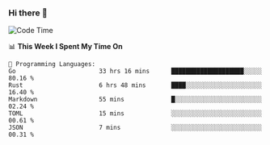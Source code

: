 ### Hi there 👋

<!--
**CrazyCollin/crazycollin** is a ✨ _special_ ✨ repository because its `README.md` (this file) appears on your GitHub profile.

Here are some ideas to get you started:

- 🔭 I’m currently working on ...
- 🌱 I’m currently learning ...
- 👯 I’m looking to collaborate on ...
- 🤔 I’m looking for help with ...
- 💬 Ask me about ...
- 📫 How to reach me: ...
- 😄 Pronouns: ...
- ⚡ Fun fact: ...
-->

<!--START_SECTION:waka-->
![Code Time](http://img.shields.io/badge/Code%20Time-665%20hrs%203%20mins-blue)

📊 **This Week I Spent My Time On** 

```text
💬 Programming Languages: 
Go                       33 hrs 16 mins      ████████████████████░░░░░   80.16 % 
Rust                     6 hrs 48 mins       ████░░░░░░░░░░░░░░░░░░░░░   16.40 % 
Markdown                 55 mins             █░░░░░░░░░░░░░░░░░░░░░░░░   02.24 % 
TOML                     15 mins             ░░░░░░░░░░░░░░░░░░░░░░░░░   00.61 % 
JSON                     7 mins              ░░░░░░░░░░░░░░░░░░░░░░░░░   00.31 % 
```


<!--END_SECTION:waka-->

